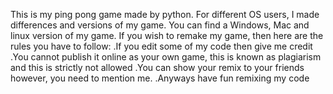 This is my ping pong game made by python. For different OS users, I made differences and versions of my game. You can find a Windows, Mac and linux version of my game.
If you wish to remake my game, then here are the rules you have to follow:
.If you edit some of my code then give me credit
.You cannot publish it online as your own game, this is known as plagiarism and this is strictly not allowed
.You can show your remix to your friends however, you need to mention me.
.Anyways have fun remixing my code
